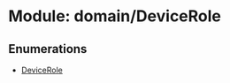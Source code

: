 # Module: domain/DeviceRole

## Enumerations

- [DeviceRole](../enums/domain_DeviceRole.DeviceRole.md)
